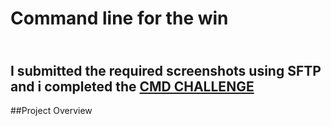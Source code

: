 # Command line for the win
\
I submitted the required screenshots using SFTP and i completed the [CMD CHALLENGE](https://cmdchallenge.com/#/hello_world) 
---
##Project Overview
